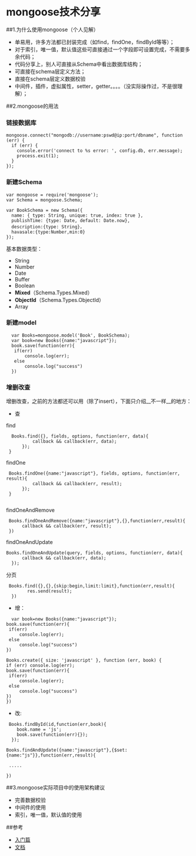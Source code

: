 mongoose技术分享
============
##1.为什么使用mongoose（个人见解）
 * 单易用，许多方法都已封装完成（如find，findOne，findById等等）；
 * 对于索引，唯一值，默认值这些可直接通过一个字段即可设置完成，不需要多余代码；
 * 代码分享上，别人可直接从Schema中看出数据库结构；
 * 可直接在schema层定义方法；
 * 直接在schema层定义数据校验
 * 中间件，插件，虚拟属性，setter，getter。。。。（没实际操作过，不是很理解）；

##2.mongoose的用法
### 链接数据库
  ```
  mongoose.connect("mongodb://username:pswd@ip:port/dbname", function (err) {
    if (err) {
      console.error('connect to %s error: ', config.db, err.message);
      process.exit(1);
    }
  });
  ```
  

### 新建Schema
  ``` 
  var mongoose = require('mongoose');
  var Schema = mongoose.Schema;

  var BookSchema = new Schema({
    name: { type: String, unique: true, index: true },
   	publishTime: {type: Date, default: Date.now},
   	description:{type: String}，
   	havasale:{type:Number,min:0}
  });
  ```
  基本数据类型：
  * String
  * Number
  * Date
  * Buffer
  * Boolean
  * __Mixed__（Schema.Types.Mixed）
  * __ObjectId__（Schema.Types.ObjectId）
  * Array
  
### 新建model
```
  var Books=mongoose.model('Book', BookSchema);
  var book=new Books({name:"javascript"});
  book.save(function(err){
   if(err)
       console.log(err);
   else
       console.log("success")
  })
```
### 增删改查
  增删改查，之前的方法都还可以用（除了insert），下面只介绍__不一样__的地方：
  * 查
   
  find
  ```
    Books.find({}, fields, options, function(err, data){
	        callback && callback(err, data);
	    });
   }
  ```  
  findOne
  ```
   Books.findOne({name:"javascript"}, fields, options, function(err, result){
	        callback && callback(err, result);
	    });
   }
   
  ```
  findOneAndRemove
  ```
   Books.findOneAndRemove({name:"javascript"},{},function(err,result){
        callback && callback(err, result);
   })
  ```
  findOneAndUpdate
  ```
  Books.findOneAndUpdate(query, fields, options, function(err, data){
		callback && callback(err, data);
	});
  ```
  分页
  ```
   Books.find({},{},{skip:begin,limit:limit},function(err,result){
          res.send(result);
    })
  ```
  
  * 增：
  ```
    var book=new Books({name:"javascript"});
  book.save(function(err){
   if(err)
       console.log(err);
   else
       console.log("success")
  })
  ```
  
  ```
  Books.create({ size: 'javascript' }, function (err, book) {
  if (err) console.log(err);
  book.save(function(err){
   if(err)
       console.log(err);
   else
       console.log("success")
  })
  })
  ```
  * 改:
  ```
   Books.findById(id,function(err,book){
      book.name = 'js';
      book.save(function(err){});
    });
  ```

  ```
  Books.findAndUpdate({name:"javascript"},{$set:{name:"js"}},function(err,result){

   .....

  })
  ```
 ##3.mongoose实际项目中的使用架构建议
  * 完善数据校验
  * 中间件的使用
  * 索引，唯一值，默认值的使用
 

 ##参考
 * <a href='http://cnodejs.org/topic/504b4924e2b84515770103dd'>入门篇</a>
 * <a href='http://mongoosejs.com/docs/guide.html'>文档</a>
  
  
